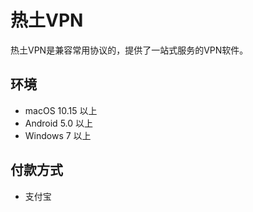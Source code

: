 # 热土VPN

热土VPN是兼容常用协议的，提供了一站式服务的VPN软件。

## 环境
- macOS 10.15 以上
- Android 5.0 以上
- Windows 7 以上

## 付款方式
- 支付宝